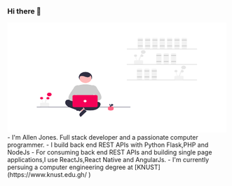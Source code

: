 ### Hi there 👋
<img src="https://github.com/allenarduino/allenarduino/blob/main/undraw1.png  " width="500" height="250" />
- I'm Allen Jones. Full stack developer and a passionate computer programmer.
- I build back end REST APIs with Python Flask,PHP and NodeJs 
- For consuming back end REST APIs and building single page applications,I use ReactJs,React Native and AngularJs.
- I'm currently persuing a computer engineering degree at [KNUST](https://www.knust.edu.gh/ )
